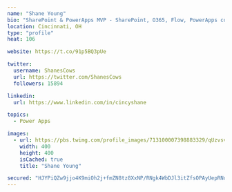 ```yaml
---
name: "Shane Young"
bio: "SharePoint & PowerApps MVP - SharePoint, O365, Flow, PowerApps consulting? @PowerApps911 | Pure Snark? You found it."
location: Cincinnati, OH
type: "profile"
heat: 106

website: https://t.co/91p5BQ3pUe

twitter:
  username: ShanesCows
  url: https://twitter.com/ShanesCows
  followers: 15894

linkedin:
  url: https://www.linkedin.com/in/cincyshane

topics:
  - Power Apps

images:
  - url: https://pbs.twimg.com/profile_images/713100007398883329/qUzvsvQ3_400x400.jpg
    width: 400
    height: 400
    isCached: true
    title: "Shane Young"

secured: "HJYPiQZw9jjo4K9miOh2j+fmZN8tz8XxNP/RNgk4WbDJl3itZfsOPAyUepRNooc2ivC82J+yu+NKP+HOGEfOVbCNdBG20VFAPNESh3GSHiiol22P8GtsV9DfhyNVYsi9+gZI7kytTQlMKEXCcdFMvdpBFhGESTyWrTFuzihaABh2FgqXf5KaiNYVUGF2yO9tTWoRfaezhRxyWVlg/3IQlDnmQpBPmEDsyPaCNft6Mf+p66TpCPwCo4yf9uQIxdbeTk+N4Rqx4SX4lXrRBMXN/gU5HEo2IToSq1u07dJFH3nQ3jda5VaS+PUfxiWY54ppNw/wZNvBIWMgkT0GAoOXeOyQCSYTFZee9XV+d2WB0vrdFuuqvEBqJQWQzF7QceeGUHX1TZMrQZbLbliKeVDZjo4fVyaYWRK0tvApVTsf8zo=;OGPe/WrRwc40Hm/yC5qIHA=="
---
```


